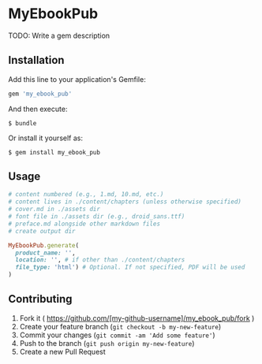 # MyEbookPub

TODO: Write a gem description

## Installation

Add this line to your application's Gemfile:

```ruby
gem 'my_ebook_pub'
```

And then execute:

    $ bundle

Or install it yourself as:

    $ gem install my_ebook_pub

## Usage


```ruby
# content numbered (e.g., 1.md, 10.md, etc.)
# content lives in ./content/chapters (unless otherwise specified)
# cover.md in ./assets dir
# font file in ./assets dir (e.g., droid_sans.ttf)
# preface.md alongside other markdown files
# create output dir

MyEbookPub.generate(
  product_name: '',
  location: '', # if other than ./content/chapters
  file_type: 'html') # Optional. If not specified, PDF will be used
)
```

## Contributing

1. Fork it ( https://github.com/[my-github-username]/my_ebook_pub/fork )
2. Create your feature branch (`git checkout -b my-new-feature`)
3. Commit your changes (`git commit -am 'Add some feature'`)
4. Push to the branch (`git push origin my-new-feature`)
5. Create a new Pull Request
